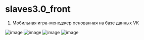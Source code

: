 # slaves3.0_front
1. Мобильная игра-менеджер основанная на базе данных VK

![image](https://user-images.githubusercontent.com/61075726/168485473-a937a3ee-ac63-4010-aa14-43c4a3583cd1.png)
![image](https://user-images.githubusercontent.com/61075726/168485589-43fa6a43-2d21-4ec4-ba77-5400c3d69a41.png)
![image](https://user-images.githubusercontent.com/61075726/168485610-aacb7fdf-f280-43c9-aa90-009cabd585f6.png)
![image](https://user-images.githubusercontent.com/61075726/168485626-a4b7ede8-2d8e-4064-a454-95f2a8ca2f7d.png)




